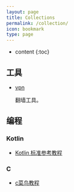 ```yaml
---
layout: page
title: Collections
permalink: /collection/
icon: bookmark
type: page
---
```


* content
{:toc}

## 工具

* [vpn](https://www.xcjs123.com/)

    翻墙工具。

## 编程

### Kotlin

* [Kotlin 标准参考教程](https://www.kotlincn.net/)

### C
* [c菜鸟教程](https://www.runoob.com/cprogramming/c-tutorial.html)